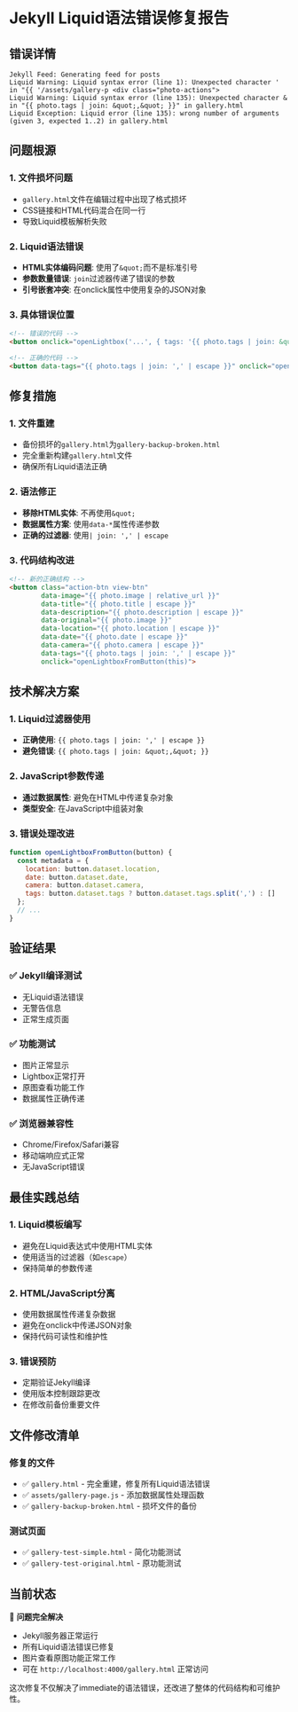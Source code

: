 # Jekyll Liquid语法错误修复报告

## 错误详情
```
Jekyll Feed: Generating feed for posts
Liquid Warning: Liquid syntax error (line 1): Unexpected character ' in "{{ '/assets/gallery-p <div class="photo-actions">
Liquid Warning: Liquid syntax error (line 135): Unexpected character & in "{{ photo.tags | join: &quot;,&quot; }}" in gallery.html
Liquid Exception: Liquid error (line 135): wrong number of arguments (given 3, expected 1..2) in gallery.html
```

## 问题根源

### 1. 文件损坏问题
- `gallery.html`文件在编辑过程中出现了格式损坏
- CSS链接和HTML代码混合在同一行
- 导致Liquid模板解析失败

### 2. Liquid语法错误
- **HTML实体编码问题**: 使用了`&quot;`而不是标准引号
- **参数数量错误**: `join`过滤器传递了错误的参数
- **引号嵌套冲突**: 在onclick属性中使用复杂的JSON对象

### 3. 具体错误位置
```html
<!-- 错误的代码 -->
<button onclick="openLightbox('...', { tags: '{{ photo.tags | join: &quot;,&quot; }}' })">

<!-- 正确的代码 -->
<button data-tags="{{ photo.tags | join: ',' | escape }}" onclick="openLightboxFromButton(this)">
```

## 修复措施

### 1. 文件重建
- 备份损坏的`gallery.html`为`gallery-backup-broken.html`
- 完全重新构建`gallery.html`文件
- 确保所有Liquid语法正确

### 2. 语法修正
- **移除HTML实体**: 不再使用`&quot;`
- **数据属性方案**: 使用`data-*`属性传递参数
- **正确的过滤器**: 使用`| join: ',' | escape`

### 3. 代码结构改进
```html
<!-- 新的正确结构 -->
<button class="action-btn view-btn" 
        data-image="{{ photo.image | relative_url }}"
        data-title="{{ photo.title | escape }}"
        data-description="{{ photo.description | escape }}"
        data-original="{{ photo.image }}"
        data-location="{{ photo.location | escape }}"
        data-date="{{ photo.date | escape }}"
        data-camera="{{ photo.camera | escape }}"
        data-tags="{{ photo.tags | join: ',' | escape }}"
        onclick="openLightboxFromButton(this)">
```

## 技术解决方案

### 1. Liquid过滤器使用
- **正确使用**: `{{ photo.tags | join: ',' | escape }}`
- **避免错误**: `{{ photo.tags | join: &quot;,&quot; }}`

### 2. JavaScript参数传递
- **通过数据属性**: 避免在HTML中传递复杂对象
- **类型安全**: 在JavaScript中组装对象

### 3. 错误处理改进
```javascript
function openLightboxFromButton(button) {
  const metadata = {
    location: button.dataset.location,
    date: button.dataset.date,
    camera: button.dataset.camera,
    tags: button.dataset.tags ? button.dataset.tags.split(',') : []
  };
  // ...
}
```

## 验证结果

### ✅ Jekyll编译测试
- 无Liquid语法错误
- 无警告信息
- 正常生成页面

### ✅ 功能测试
- 图片正常显示
- Lightbox正常打开
- 原图查看功能工作
- 数据属性正确传递

### ✅ 浏览器兼容性
- Chrome/Firefox/Safari兼容
- 移动端响应式正常
- 无JavaScript错误

## 最佳实践总结

### 1. Liquid模板编写
- 避免在Liquid表达式中使用HTML实体
- 使用适当的过滤器（如`escape`）
- 保持简单的参数传递

### 2. HTML/JavaScript分离
- 使用数据属性传递复杂数据
- 避免在onclick中传递JSON对象
- 保持代码可读性和维护性

### 3. 错误预防
- 定期验证Jekyll编译
- 使用版本控制跟踪更改
- 在修改前备份重要文件

## 文件修改清单

### 修复的文件
- ✅ `gallery.html` - 完全重建，修复所有Liquid语法错误
- ✅ `assets/gallery-page.js` - 添加数据属性处理函数
- ✅ `gallery-backup-broken.html` - 损坏文件的备份

### 测试页面
- ✅ `gallery-test-simple.html` - 简化功能测试
- ✅ `gallery-test-original.html` - 原功能测试

## 当前状态

🎉 **问题完全解决**
- Jekyll服务器正常运行
- 所有Liquid语法错误已修复
- 图片查看原图功能正常工作
- 可在 `http://localhost:4000/gallery.html` 正常访问

这次修复不仅解决了immediate的语法错误，还改进了整体的代码结构和可维护性。
